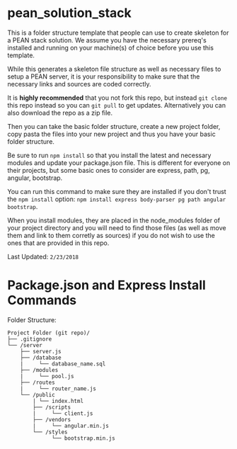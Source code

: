 # pean_solution_stack
This is a folder structure template that people can use to create skeleton for a PEAN stack solution. We assume you have the necessary prereq's installed and running on your machine(s) of choice before you use this template.

While this generates a skeleton file structure as well as necessary files to setup a PEAN server, it is your responsibility to make sure that the necessary links and sources are coded correctly.

It is **highly recommended** that you not fork this repo, but instead `git clone` this repo instead so you can `git pull` to get updates. Alternatively you can also download the repo as a zip file.

Then you can take the basic folder structure, create a new project folder, copy pasta the files into your new project and thus you have your basic folder structure.

Be sure to run `npm install` so that you install the latest and necessary modules and update your package.json file. This is different for everyone on their projects, but some basic ones to consider are express, path, pg, angular, bootstrap.

You can run this command to make sure they are installed if you don't trust the `npm install` option: `npm install express body-parser pg path angular bootstrap`.

When you install modules, they are placed in the node_modules folder of your project directory and you will need to find those files (as well as move them and link to them corretly as sources) if you do not wish to use the ones that are provided in this repo.

Last Updated: `2/23/2018`

# Package.json and Express Install Commands

Folder Structure:

```
Project Folder (git repo)/
├── .gitignore
└── /server
    ├── server.js
    ├── /database
    |     └── database_name.sql 
    ├── /modules
    |     └── pool.js 
    ├── /routes
    |     └── router_name.js
    └── /public
        | └── index.html
        ├── /scripts
        |     └── client.js 
        ├── /vendors
        |     └── angular.min.js
        └── /styles
              └── bootstrap.min.js
    
```

